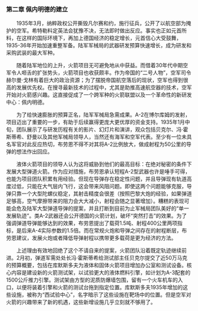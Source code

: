 ### 第二章 佩内明德的建立

　　1935年3月，纳粹政权公开撕毁凡尔赛和约，施行征兵，公开了以航空部为掩护的空军。希特勒料定英法会犹豫不决，无法即时做出反应。事实也正如元首所料，在这样的国际环境下，再加上德国经济的稳定增长，元首信心大受鼓舞，1935-36年开始加速重整军备。陆军军械局的武器研发预算快速增长，成为研发和采购武装的最大军种。

　　随着陆军地位的上升，火箭项目无可避免地从中获益。而借着30年代中期空军令人咂舌的扩张势头，火箭项目也收获颇丰。作为帝国的“二号人物”，空军司令赫尔曼·戈林有着巨大的政治资源；为了摆脱帝国航空落后的现状，空军也得到很高的发展优先权。在搜寻最新技术的过程中，尤其是助推高速航空器的技术，空军开始对火箭感兴趣。这直接促成了一个跨军种的火箭联盟以及一个革命性的新研发中心：佩内明德。

　　为了给快速膨胀的预算正名，陆军军械局急需成果。A-2在博尔库姆的发射，项目迈出了重要的一步，有助于后续赢得更庞大更优厚的资金支持。1935年1月中旬，团队展示了与研发历程有关的影片、幻灯片和演讲，观众包括贝克尔、冯·霍斯蒂希、舒曼以及其他军械局领导人，当然还有海军和空军代表。至少有一位未具名军官对此反应热切，布劳恩不得不对其将A-2比例放大，做成射程为50公里的导弹的想法作出回应。

　　液体火箭项目的领导人认为这将威胁到他们的最高目标：在绝对秘密的条件下发展大型弹道火箭。作为应对措施，布劳恩承认短程A-2型武器也许是唾手可得，也能为项目团队积累有用经验。但现在导弹存在稳定性问题，并且导弹现有轨道高度过低，只能在大气层内飞行，这会带来风阻问题。即使这两个问题能够克服，导弹只靠一个大型陀螺仪稳定，其射击精度会很差（按照巴黎大炮的经验，如果弹道足够高，空气摩擦带来的阻力会大大减小，射程会随之显著增加）。糟糕的表现可能会危及陆军大型弹道导弹的提案，并且打断到目前为止军械局团队美好的“单一发展轨迹”。类A-2武器还会公开德国的火箭计划，破坏“突然打击”的效果。为了强调弹道导弹能够达到的效果，布劳恩提出了载荷1.5吨、射程400公里两项指标，是后来A-4实际参数的1.5倍。而在常规火炮和导弹之间存在的射程断层，布劳恩建议，发展火炮或者降低导弹射程以携带更多载荷是更为经济的方法。

　　上述理由有效地回绝了这个不请自来的提案，火箭团队沿着既定轨迹继续前进。2月初，弹道军需处处长冯·霍斯蒂希给测试部主任贝克尔提交了近50万马克的预算概要，包括在库默斯多夫为液体和固体火箭项目增加办公室和测试设备。核心内容是建设新的火箭测试架，以试验更大的液体燃料引擎，如计划为A-3配套的1500公斤推力引擎。测试架由方型的泥质防爆墙包围，留有一个火车机车的入口，以便将装着引擎和火箭的测试台拖到指定位置。库默斯多夫1935年增加的这些设施，被称为“西试验中心”，名字暗示了这些设施在靶场中的位置。但是空军对火箭的兴趣带来了新的机遇，这些新增设施几乎立刻就不够用了。